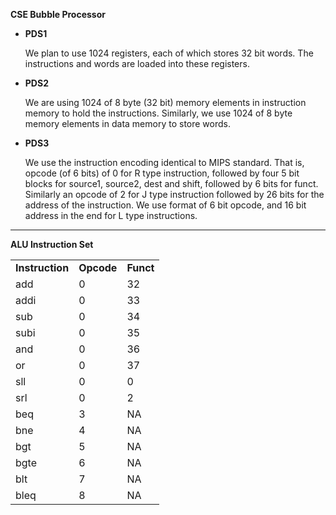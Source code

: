 **CSE Bubble Processor**



* **PDS1**

    We plan to use 1024 registers, each of which stores 32 bit words. The instructions and words are loaded into these registers.

* **PDS2**

    We are using 1024 of 8 byte (32 bit) memory elements in instruction memory to hold the instructions. Similarly, we use 1024 of 8 byte memory elements in data memory to store words.

* **PDS3**

    We use the instruction encoding identical to MIPS standard. That is, opcode (of 6 bits) of 0 for R type instruction, followed by four 5 bit blocks for source1, source2, dest and shift, followed by 6 bits for funct. Similarly an opcode of 2 for J type instruction followed by 26 bits for the address of the instruction. We use format of 6 bit opcode, and 16 bit address in the end for L type instructions.



---

**ALU Instruction Set**


<table>
  <tr>
   <td><strong>Instruction</strong>
   </td>
   <td><strong>Opcode</strong>
   </td>
   <td><strong>Funct</strong>
   </td>
  </tr>
  <tr>
   <td>add
   </td>
   <td>0
   </td>
   <td>32
   </td>
  </tr>
  <tr>
   <td>addi
   </td>
   <td>0
   </td>
   <td>33
   </td>
  </tr>
  <tr>
   <td>sub
   </td>
   <td>0
   </td>
   <td>34
   </td>
  </tr>
  <tr>
   <td>subi
   </td>
   <td>0
   </td>
   <td>35
   </td>
  </tr>
  <tr>
   <td>and
   </td>
   <td>0
   </td>
   <td>36
   </td>
  </tr>
  <tr>
   <td>or
   </td>
   <td>0
   </td>
   <td>37
   </td>
  </tr>
  <tr>
   <td>sll
   </td>
   <td>0
   </td>
   <td>0
   </td>
  </tr>
  <tr>
   <td>srl
   </td>
   <td>0
   </td>
   <td>2
   </td>
  </tr>
  <tr>
   <td>beq
   </td>
   <td>3
   </td>
   <td>NA
   </td>
  </tr>
  <tr>
   <td>bne
   </td>
   <td>4
   </td>
   <td>NA
   </td>
  </tr>
  <tr>
   <td>bgt
   </td>
   <td>5
   </td>
   <td>NA
   </td>
  </tr>
  <tr>
   <td>bgte
   </td>
   <td>6
   </td>
   <td>NA
   </td>
  </tr>
  <tr>
   <td>blt 
   </td>
   <td>7
   </td>
   <td>NA
   </td>
  </tr>
  <tr>
   <td>bleq
   </td>
   <td>8
   </td>
   <td>NA
   </td>
  </tr>
</table>
